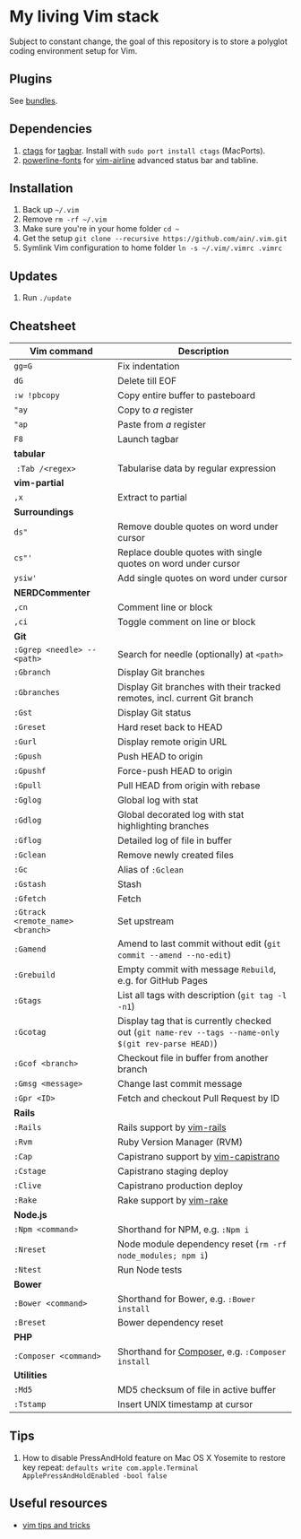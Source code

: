 # My living Vim stack

Subject to constant change, the goal of this repository is to store a polyglot coding environment setup for Vim.

## Plugins

See [bundles](https://github.com/ain/.vim/tree/master/bundle).

## Dependencies

1. [ctags](http://ctags.sourceforge.net) for [tagbar](https://github.com/majutsushi/tagbar). Install with `sudo port install ctags` (MacPorts).
2. [powerline-fonts](https://github.com/powerline/fonts) for [vim-airline](https://github.com/bling/vim-airline) advanced status bar and tabline.

## Installation

1. Back up `~/.vim`
2. Remove `rm -rf ~/.vim`
3. Make sure you're in your home folder `cd ~`
4. Get the setup `git clone --recursive https://github.com/ain/.vim.git`
5. Symlink Vim configuration to home folder `ln -s ~/.vim/.vimrc .vimrc`

## Updates

1. Run `./update`

## Cheatsheet

| Vim command                      |  Description                                                                                        |
| -------------                    | -----------------                                                                                   |
| `gg=G`                           | Fix indentation                                                                                     |
| `dG`                             | Delete till EOF                                                                                     |
| `:w !pbcopy`                     | Copy entire buffer to pasteboard                                                                    |
| `"ay`                            | Copy to _a_ register                                                                                |
| `"ap`                            | Paste from _a_ register                                                                             |
| `F8`                             | Launch tagbar                                                                                       |
| __tabular__                      |
|  `:Tab /<regex>`                 | Tabularise data by regular expression                                                               |
| __vim-partial__                  |
| `,x`                             | Extract to partial                                                                                  |
| __Surroundings__                 |
| `ds"`                            | Remove double quotes on word under cursor                                                           |
| `cs"'`                           | Replace double quotes with single quotes on word under cursor                                       |
| `ysiw'`                          | Add single quotes on word under cursor                                                              |
| __NERDCommenter__                |
| `,cn`                            | Comment line or block                                                                               |
| `,ci`                            | Toggle comment on line or block                                                                     |
| __Git__                          |
| `:Ggrep <needle> -- <path>`      | Search for needle (optionally) at `<path>`                                                          |
| `:Gbranch`                       | Display Git branches                                                                                |
| `:Gbranches`                     | Display Git branches with their tracked remotes, incl. current Git branch                           |
| `:Gst`                           | Display Git status                                                                                  |
| `:Greset`                        | Hard reset back to HEAD                                                                             |
| `:Gurl`                          | Display remote origin URL                                                                           |
| `:Gpush`                         | Push HEAD to origin                                                                                 |
| `:Gpushf`                        | Force-push HEAD to origin                                                                           |
| `:Gpull`                         | Pull HEAD from origin with rebase                                                                   |
| `:Gglog`                         | Global log with stat                                                                                |
| `:Gdlog`                         | Global decorated log with stat highlighting branches                                                |
| `:Gflog`                         | Detailed log of file in buffer                                                                      |
| `:Gclean`                        | Remove newly created files                                                                          |
| `:Gc`                            | Alias of `:Gclean`                                                                                  |
| `:Gstash`                        | Stash                                                                                               |
| `:Gfetch`                        | Fetch                                                                                               |
| `:Gtrack <remote_name> <branch>` | Set upstream                                                                                        |
| `:Gamend`                        | Amend to last commit without edit (`git commit --amend --no-edit`)                                  |
| `:Grebuild`                      | Empty commit with message `Rebuild`, e.g. for GitHub Pages                                          |
| `:Gtags`                         | List all tags with description (`git tag -l -n1`)                                                   |
| `:Gcotag`                        | Display tag that is currently checked out (`git name-rev --tags --name-only $(git rev-parse HEAD)`) |
| `:Gcof <branch>`                 | Checkout file in buffer from another branch                                                         |
| `:Gmsg <message>`                | Change last commit message                                                                          |
| `:Gpr <ID>`                      | Fetch and checkout Pull Request by ID
| __Rails__                        |
| `:Rails`                         | Rails support by [vim-rails](https://github.com/tpope/vim-rails)                                    |
| `:Rvm`                           | Ruby Version Manager (RVM)                                                                          |
| `:Cap`                           | Capistrano support by [vim-capistrano](https://github.com/ain/vim-capistrano)                       |
| `:Cstage`                        | Capistrano staging deploy                                                                           |
| `:Clive`                         | Capistrano production deploy                                                                        |
| `:Rake`                          | Rake support by [vim-rake](https://github.com/tpope/vim-rake)                                       |
| __Node.js__                      |
| `:Npm <command>`                 | Shorthand for NPM, e.g. `:Npm i`                                                                    |
| `:Nreset`                        | Node module dependency reset (`rm -rf node_modules; npm i`)                                         |
| `:Ntest`                         | Run Node tests                                                                                      |
| __Bower__                        |
| `:Bower <command>`               | Shorthand for Bower, e.g. `:Bower install`                                                          |
| `:Breset`                        | Bower dependency reset                                                                              |
| __PHP__                          |
| `:Composer <command>`            | Shorthand for [Composer](https://getcomposer.org), e.g. `:Composer install`                         |
| __Utilities__                    |
| `:Md5`                           | MD5 checksum of file in active buffer                                                               |
| `:Tstamp`                        | Insert UNIX timestamp at cursor                                                                     |  

## Tips

1. How to disable PressAndHold feature on Mac OS X Yosemite to restore key repeat: `defaults write com.apple.Terminal ApplePressAndHoldEnabled -bool false`

## Useful resources

- [vim tips and tricks](http://www.cs.swarthmore.edu/help/vim/home.html)